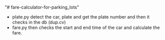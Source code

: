 "# fare-calculator-for-parking_lots" 

- plate.py detect the car, plate and get the plate number and then it checks in the db (dup.cv) 
- fare.py then checks the start and end time of the car and calculate the fare.